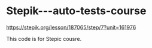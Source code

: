 # Stepik---auto-tests-course
https://stepik.org/lesson/187065/step/7?unit=161976

This code is for Stepic cousre.